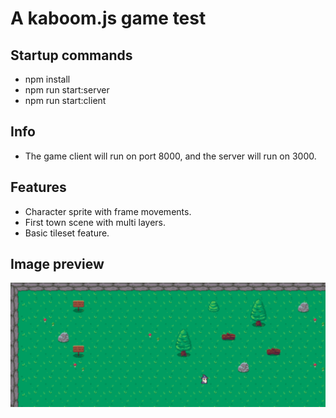 # A kaboom.js game test

## Startup commands
- npm install
- npm run start:server
- npm run start:client

## Info
- The game client will run on port 8000, and the server will run on 3000.

## Features 
- Character sprite with frame movements.
- First town scene with multi layers.
- Basic tileset feature.

## Image preview 

![Preview](https://raw.githubusercontent.com/jorgermduarte/tensura-game/main/game_preview.png)
